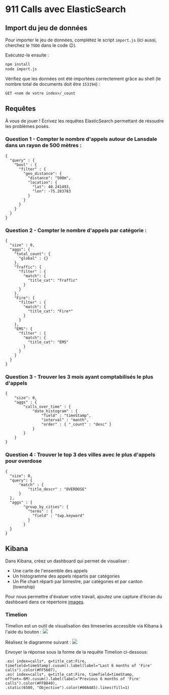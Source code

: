 # 911 Calls avec ElasticSearch

## Import du jeu de données

Pour importer le jeu de données, complétez le script `import.js` (ici aussi, cherchez le `TODO` dans le code :wink:).

Exécutez-le ensuite :

```bash
npm install
node import.js
```

Vérifiez que les données ont été importées correctement grâce au shell (le nombre total de documents doit être `153194`) :

```
GET <nom de votre index>/_count
```

## Requêtes

À vous de jouer ! Écrivez les requêtes ElasticSearch permettant de résoudre les problèmes posés.

### Question 1 - Compter le nombre d'appels autour de Lansdale dans un rayon de 500 mètres : 

```
{
  "query" : {
    "bool" : {
      "filter" : {
        "geo_distance": {
          "distance": "500m",
          "location": {
            "lat": 40.241493,
            "lon": -75.283783
          }
        }
      }
    }
  }
}
```

### Question 2 - Compter le nombre d'appels par catégorie :

```
{
  "size" : 0,
  "aggs": {
    "total_count": {
      "global" : {}
    },
    "Traffic": {
      "filter" : {
        "match": {
          "title_cat": "Traffic"
        } 
      }
    },
    "Fire": {
      "filter" : {
        "match": {
          "title_cat": "Fire*"
        } 
      }
    },
    "EMS": {
      "filter" : {
        "match": {
          "title_cat": "EMS"
        } 
      }
    }
  }
}
```

### Question 3 - Trouver les 3 mois ayant comptabilisés le plus d'appels 

```
{
    "size": 0,
    "aggs" : {
        "calls_over_time" : {
            "date_histogram" : {
                "field" : "timeStamp",
                "interval" : "month",
                "order" : { "_count" : "desc" }
            }
        }
    }
}
```

### Question 4 : Trouver le top 3 des villes avec le plus d'appels pour overdose

```
{
  "size": 0,
  "query": {
      "match" : {
          "title_descr" : "OVERDOSE"
      }
  },
  "aggs" : {
        "group_by_cities": {
          "terms" : {
            "field" : "twp.keyword"
          }
        }
  }
}
```

## Kibana

Dans Kibana, créez un dashboard qui permet de visualiser :

* Une carte de l'ensemble des appels
* Un histogramme des appels répartis par catégories
* Un Pie chart réparti par bimestre, par catégories et par canton (township)

Pour nous permettre d'évaluer votre travail, ajoutez une capture d'écran du dashboard dans ce répertoire [images](images).

### Timelion
Timelion est un outil de visualisation des timeseries accessible via Kibana à l'aide du bouton : ![](images/timelion.png)

Réalisez le diagramme suivant :
![](images/timelion-chart.png)

Envoyer la réponse sous la forme de la requête Timelion ci-dessous:

```
.es( index=calls*, q=title_cat:Fire, timefield=timeStamp).cusum().label(label="Last 6 months of 'Fire' calls").color(#FF5607),
.es( index=calls*, q=title_cat:Fire, timefield=timeStamp, offset=-6M).cusum().label(label="Previous 6 months of 'Fire' calls").color(#FFB840),
.static(6500, "Objective").color(#00A4A5).lines(fill=1)
```

